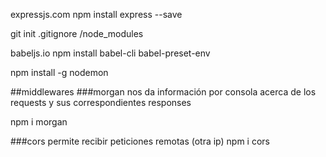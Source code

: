 expressjs.com
npm install express --save

git init
.gitignore /node_modules

babeljs.io
npm install babel-cli babel-preset-env

npm install -g nodemon 

##middlewares
###morgan
nos da información por consola acerca de los requests y sus correspondientes responses

npm i morgan

###cors
permite recibir peticiones remotas (otra ip)
npm i cors